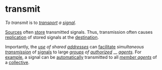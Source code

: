# transmit

_To transmit_ is to [_transport_](https://github.com/gcassel/Modular-Organization-Terminology/blob/master/terms/transport.md) _a_ [_signal_](https://github.com/gcassel/Modular-Organization-Terminology/blob/master/terms/signal.md).

[Sources](https://github.com/gcassel/Modular-Organization-Terminology/blob/master/terms/source.md) often [store](https://github.com/gcassel/Modular-Organization-Terminology/blob/master/terms/store.md) transmitted signals. Thus, transmission often causes [replication](https://github.com/gcassel/Modular-Organization-Terminology/blob/master/terms/replicate.md) of stored signals at the [destination](https://github.com/gcassel/Modular-Organization-Terminology/blob/master/terms/destination.md).

Importantly, the [_use_](https://github.com/gcassel/Modular-Organization-Terminology/blob/master/terms/use.md) _of shared_ [_addresses_](https://github.com/gcassel/Modular-Organization-Terminology/blob/master/terms/address.md) can [facilitate](https://github.com/gcassel/Modular-Organization-Terminology/blob/master/terms/facilitate.md) _simultaneous_ [_transmission_](https://github.com/gcassel/Modular-Organization-Terminology/blob/master/terms/transmission.md) of [signals](https://github.com/gcassel/Modular-Organization-Terminology/blob/master/terms/signal.md) to large [_groups_](https://github.com/gcassel/Modular-Organization-Terminology/blob/master/terms/group.md) _of_ [_authorized_](https://github.com/gcassel/Modular-Organization-Terminology/blob/master/terms/authority.md) __ [_agents_](https://github.com/gcassel/Modular-Organization-Terminology/blob/master/terms/agent.md). For [example](https://github.com/gcassel/Modular-Organization-Terminology/blob/master/terms/example.md), a signal can be [automatically](https://github.com/gcassel/Modular-Organization-Terminology/blob/master/terms/automate.md) transmitted to all [_member agents_](https://github.com/gcassel/Modular-Organization-Terminology/blob/master/terms/member-agent.md) of a [collective](https://github.com/gcassel/Modular-Organization-Terminology/blob/master/terms/collective.md).

